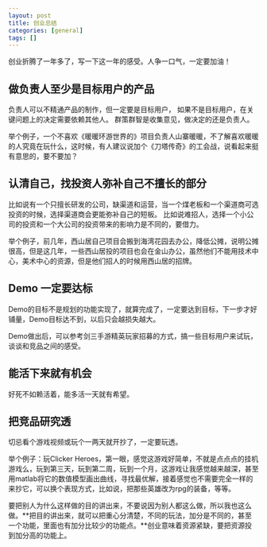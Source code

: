 ```yaml
---
layout: post
title: 创业总结
categories: [general]
tags: []
---
```


创业折腾了一年多了，写一下这一年的感受。人争一口气，一定要加油！

## 做负责人至少是目标用户的产品 ##
负责人可以不精通产品的制作，但一定要是目标用户，
如果不是目标用户，在关键问题上的决定需要依赖其他人。
群策群智是收集意见，做决定的还是负责人。

举个例子，一个不喜欢《暖暖环游世界的》项目负责人山寨暖暖，不了解喜欢暖暖的人究竟在玩什么，这时候，有人建议说加个《刀塔传奇》的工会战，说看起来挺有意思的，要不要加？

## 认清自己，找投资人弥补自己不擅长的部分 ##
比如说有一个只擅长研发的公司，缺渠道和运营，当一个煤老板和一个渠道商可选投资的时候，选择渠道商会更能弥补自己的短板。
比如说难招人，选择一个小公司的投资和一个大公司的投资带来的影响力是不同的，要借力。

举个例子，前几年，西山居自己项目会搬到海湾花园去办公，降低公摊，说明公摊很高，但是这几年，一些西山居投的项目也会在金山办公，虽然他们不能用技术中心，美术中心的资源，但是他们招人的时候用西山居的招牌。

## Demo 一定要达标 ##
Demo的目标不是规划的功能实现了，就算完成了，一定要达到目标，下一步才好铺量，Demo目标达不到，以后只会越损失越大。

Demo做出后，可以参考剑三手游精英玩家招募的方式，搞一些目标用户来试玩，谈谈和竞品之间的感受。

## 能活下来就有机会 ##
好死不如赖活着，能多活一天就有希望。

## 把竞品研究透 ##
切忌看个游戏视频或玩个一两天就开抄了，一定要玩透。

举个例子：玩Clicker Heroes，第一眼，感觉这游戏好简单，不就是点点点的挂机游戏么，玩到第三天，玩到第二周，玩到一个月，这游戏让我感觉越来越深，甚至用matlab将它的数值模型画出曲线，寻找最优解，接着感觉也不需要完全一样的来抄它，可以换个表现方式，比如说，把那些英雄改为rpg的装备，等等。

要把别人为什么这样做的目的讲出来，不要说因为别人都这么做，所以我也这么做。**把目的讲出来，就可以把重心分清楚，不同的玩法，加分是不同的，甚至一个功能，里面也有加分比较少的功能点。**创业意味着资源紧缺，要把资源投到加分高的功能上。